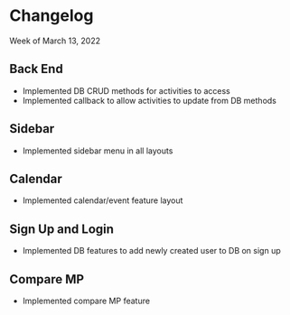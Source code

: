 
# **Changelog**

Week of March 13, 2022

## **Back End**

- Implemented DB CRUD methods for activities to access
- Implemented callback to allow activities to update from DB methods

## **Sidebar**
- Implemented sidebar menu in all layouts

## **Calendar**
- Implemented calendar/event feature layout

## **Sign Up and Login**
- Implemented DB features to add newly created user to DB on sign up

## **Compare MP**
- Implemented compare MP feature
